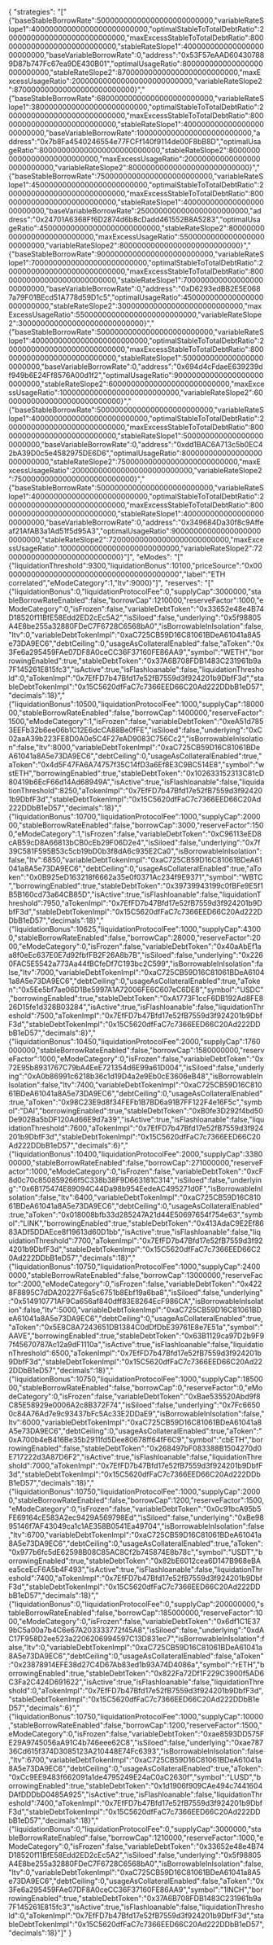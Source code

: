 {
  "strategies": "[\"{\"baseStableBorrowRate\":50000000000000000000000000,\"variableRateSlope1\":40000000000000000000000000,\"optimalStableToTotalDebtRatio\":200000000000000000000000000,\"maxExcessStableToTotalDebtRatio\":800000000000000000000000000,\"stableRateSlope1\":40000000000000000000000000,\"baseVariableBorrowRate\":0,\"address\":\"0x53F57eAAD604307889D87b747Fc67ea9DE430B01\",\"optimalUsageRatio\":800000000000000000000000000,\"stableRateSlope2\":870000000000000000000000000,\"maxExcessUsageRatio\":200000000000000000000000000,\"variableRateSlope2\":870000000000000000000000000}\",\"{\"baseStableBorrowRate\":68000000000000000000000000,\"variableRateSlope1\":38000000000000000000000000,\"optimalStableToTotalDebtRatio\":200000000000000000000000000,\"maxExcessStableToTotalDebtRatio\":800000000000000000000000000,\"stableRateSlope1\":40000000000000000000000000,\"baseVariableBorrowRate\":10000000000000000000000000,\"address\":\"0x7b8Fa4540246554e77FCFf140f9114de00F8bB8D\",\"optimalUsageRatio\":800000000000000000000000000,\"stableRateSlope2\":800000000000000000000000000,\"maxExcessUsageRatio\":200000000000000000000000000,\"variableRateSlope2\":800000000000000000000000000}\",\"{\"baseStableBorrowRate\":75000000000000000000000000,\"variableRateSlope1\":45000000000000000000000000,\"optimalStableToTotalDebtRatio\":200000000000000000000000000,\"maxExcessStableToTotalDebtRatio\":800000000000000000000000000,\"stableRateSlope1\":40000000000000000000000000,\"baseVariableBorrowRate\":2500000000000000000000000,\"address\":\"0x24701A6368Ff6D2874d6b8cDadd461552B8A5283\",\"optimalUsageRatio\":450000000000000000000000000,\"stableRateSlope2\":800000000000000000000000000,\"maxExcessUsageRatio\":550000000000000000000000000,\"variableRateSlope2\":800000000000000000000000000}\",\"{\"baseStableBorrowRate\":90000000000000000000000000,\"variableRateSlope1\":70000000000000000000000000,\"optimalStableToTotalDebtRatio\":200000000000000000000000000,\"maxExcessStableToTotalDebtRatio\":800000000000000000000000000,\"stableRateSlope1\":70000000000000000000000000,\"baseVariableBorrowRate\":0,\"address\":\"0xD6293edBB2E5E0687a79F01BEcd51A778d59D1c5\",\"optimalUsageRatio\":450000000000000000000000000,\"stableRateSlope2\":3000000000000000000000000000,\"maxExcessUsageRatio\":550000000000000000000000000,\"variableRateSlope2\":3000000000000000000000000000}\",\"{\"baseStableBorrowRate\":50000000000000000000000000,\"variableRateSlope1\":40000000000000000000000000,\"optimalStableToTotalDebtRatio\":200000000000000000000000000,\"maxExcessStableToTotalDebtRatio\":800000000000000000000000000,\"stableRateSlope1\":5000000000000000000000000,\"baseVariableBorrowRate\":0,\"address\":\"0x694d4cFdaeE639239df949b6E24Ff8576A00d1f2\",\"optimalUsageRatio\":900000000000000000000000000,\"stableRateSlope2\":600000000000000000000000000,\"maxExcessUsageRatio\":100000000000000000000000000,\"variableRateSlope2\":600000000000000000000000000}\",\"{\"baseStableBorrowRate\":50000000000000000000000000,\"variableRateSlope1\":40000000000000000000000000,\"optimalStableToTotalDebtRatio\":200000000000000000000000000,\"maxExcessStableToTotalDebtRatio\":800000000000000000000000000,\"stableRateSlope1\":5000000000000000000000000,\"baseVariableBorrowRate\":0,\"address\":\"0xdd1BAC6A713c5b0EC42bA39D0c5e4582975DE6D6\",\"optimalUsageRatio\":800000000000000000000000000,\"stableRateSlope2\":750000000000000000000000000,\"maxExcessUsageRatio\":200000000000000000000000000,\"variableRateSlope2\":750000000000000000000000000}\",\"{\"baseStableBorrowRate\":50000000000000000000000000,\"variableRateSlope1\":40000000000000000000000000,\"optimalStableToTotalDebtRatio\":200000000000000000000000000,\"maxExcessStableToTotalDebtRatio\":800000000000000000000000000,\"stableRateSlope1\":40000000000000000000000000,\"baseVariableBorrowRate\":0,\"address\":\"0x349684Da30f8c9Affeaf21AfAB3a1Ad51f5d95A3\",\"optimalUsageRatio\":900000000000000000000000000,\"stableRateSlope2\":720000000000000000000000000,\"maxExcessUsageRatio\":100000000000000000000000000,\"variableRateSlope2\":720000000000000000000000000}\"]",
  "eModes": "[\"{\"liquidationThreshold\":9300,\"liquidationBonus\":10100,\"priceSource\":\"0x0000000000000000000000000000000000000000\",\"label\":\"ETH correlated\",\"eModeCategory\":1,\"ltv\":9000}\"]",
  "reserves": "[\"{\"liquidationBonus\":0,\"liquidationProtocolFee\":0,\"supplyCap\":3000000,\"stableBorrowRateEnabled\":false,\"borrowCap\":1210000,\"reserveFactor\":1000,\"eModeCategory\":0,\"isFrozen\":false,\"variableDebtToken\":\"0x33652e48e4B74D18520f11BfE58Edd2ED2cEc5A2\",\"isSiloed\":false,\"underlying\":\"0x5f98805A4E8be255a32880FDeC7F6728C6568bA0\",\"isBorrowableInIsolation\":false,\"ltv\":0,\"variableDebtTokenImpl\":\"0xaC725CB59D16C81061BDeA61041a8A5e73DA9EC6\",\"debtCeiling\":0,\"usageAsCollateralEnabled\":false,\"aToken\":\"0x3Fe6a295459FAe07DF8A0ceCC36F37160FE86AA9\",\"symbol\":\"WETH\",\"borrowingEnabled\":true,\"stableDebtToken\":\"0x37A6B708FDB1483C231961b9a7F145261E815fc3\",\"isActive\":true,\"isFlashloanable\":false,\"liquidationThreshold\":0,\"aTokenImpl\":\"0x7EfFD7b47Bfd17e52fB7559d3f924201b9DbfF3d\",\"stableDebtTokenImpl\":\"0x15C5620dfFaC7c7366EED66C20Ad222DDbB1eD57\",\"decimals\":18}\",\"{\"liquidationBonus\":10500,\"liquidationProtocolFee\":1000,\"supplyCap\":1800000,\"stableBorrowRateEnabled\":false,\"borrowCap\":1400000,\"reserveFactor\":1500,\"eModeCategory\":1,\"isFrozen\":false,\"variableDebtToken\":\"0xeA51d7853EEFb32b6ee06b1C12E6dcCA88Be0fFE\",\"isSiloed\":false,\"underlying\":\"0xC02aaA39b223FE8D0A0e5C4F27eAD9083C756Cc2\",\"isBorrowableInIsolation\":false,\"ltv\":8000,\"variableDebtTokenImpl\":\"0xaC725CB59D16C81061BDeA61041a8A5e73DA9EC6\",\"debtCeiling\":0,\"usageAsCollateralEnabled\":true,\"aToken\":\"0x4d5F47FA6A74757f35C14fD3a6Ef8E3C9BC514E8\",\"symbol\":\"wstETH\",\"borrowingEnabled\":true,\"stableDebtToken\":\"0x102633152313C81cD80419b6EcF66d14Ad68949A\",\"isActive\":true,\"isFlashloanable\":false,\"liquidationThreshold\":8250,\"aTokenImpl\":\"0x7EfFD7b47Bfd17e52fB7559d3f924201b9DbfF3d\",\"stableDebtTokenImpl\":\"0x15C5620dfFaC7c7366EED66C20Ad222DDbB1eD57\",\"decimals\":18}\",\"{\"liquidationBonus\":10700,\"liquidationProtocolFee\":1000,\"supplyCap\":200000,\"stableBorrowRateEnabled\":false,\"borrowCap\":3000,\"reserveFactor\":1500,\"eModeCategory\":1,\"isFrozen\":false,\"variableDebtToken\":\"0xC96113eED8cAB59cD8A66813bCB0cEb29F06D2e4\",\"isSiloed\":false,\"underlying\":\"0x7f39C581F595B53c5cb19bD0b3f8dA6c935E2Ca0\",\"isBorrowableInIsolation\":false,\"ltv\":6850,\"variableDebtTokenImpl\":\"0xaC725CB59D16C81061BDeA61041a8A5e73DA9EC6\",\"debtCeiling\":0,\"usageAsCollateralEnabled\":true,\"aToken\":\"0x0B925eD163218f6662a35e0f0371Ac234f9E9371\",\"symbol\":\"WBTC\",\"borrowingEnabled\":true,\"stableDebtToken\":\"0x39739943199c0fBFe9E5f1B5B160cd73a64CB85D\",\"isActive\":true,\"isFlashloanable\":false,\"liquidationThreshold\":7950,\"aTokenImpl\":\"0x7EfFD7b47Bfd17e52fB7559d3f924201b9DbfF3d\",\"stableDebtTokenImpl\":\"0x15C5620dfFaC7c7366EED66C20Ad222DDbB1eD57\",\"decimals\":18}\",\"{\"liquidationBonus\":10625,\"liquidationProtocolFee\":1000,\"supplyCap\":43000,\"stableBorrowRateEnabled\":false,\"borrowCap\":28000,\"reserveFactor\":2000,\"eModeCategory\":0,\"isFrozen\":false,\"variableDebtToken\":\"0x40aAbEf1aa8f0eEc637E0E7d92fbfFB2F26A8b7B\",\"isSiloed\":false,\"underlying\":\"0x2260FAC5E5542a773Aa44fBCfeDf7C193bc2C599\",\"isBorrowableInIsolation\":false,\"ltv\":7000,\"variableDebtTokenImpl\":\"0xaC725CB59D16C81061BDeA61041a8A5e73DA9EC6\",\"debtCeiling\":0,\"usageAsCollateralEnabled\":true,\"aToken\":\"0x5Ee5bf7ae06D1Be5997A1A72006FE6C607eC6DE8\",\"symbol\":\"USDC\",\"borrowingEnabled\":true,\"stableDebtToken\":\"0xA1773F1ccF6DB192Ad8FE826D15fe1d328B03284\",\"isActive\":true,\"isFlashloanable\":false,\"liquidationThreshold\":7500,\"aTokenImpl\":\"0x7EfFD7b47Bfd17e52fB7559d3f924201b9DbfF3d\",\"stableDebtTokenImpl\":\"0x15C5620dfFaC7c7366EED66C20Ad222DDbB1eD57\",\"decimals\":8}\",\"{\"liquidationBonus\":10450,\"liquidationProtocolFee\":2000,\"supplyCap\":1760000000,\"stableBorrowRateEnabled\":false,\"borrowCap\":1580000000,\"reserveFactor\":1000,\"eModeCategory\":0,\"isFrozen\":false,\"variableDebtToken\":\"0x72E95b8931767C79bA4EeE721354d6E99a61D004\",\"isSiloed\":false,\"underlying\":\"0xA0b86991c6218b36c1d19D4a2e9Eb0cE3606eB48\",\"isBorrowableInIsolation\":false,\"ltv\":7400,\"variableDebtTokenImpl\":\"0xaC725CB59D16C81061BDeA61041a8A5e73DA9EC6\",\"debtCeiling\":0,\"usageAsCollateralEnabled\":true,\"aToken\":\"0x98C23E9d8f34FEFb1B7BD6a91B7FF122F4e16F5c\",\"symbol\":\"DAI\",\"borrowingEnabled\":true,\"stableDebtToken\":\"0xB0fe3D292f4bd50De902Ba5bDF120Ad66E9d7a39\",\"isActive\":true,\"isFlashloanable\":false,\"liquidationThreshold\":7600,\"aTokenImpl\":\"0x7EfFD7b47Bfd17e52fB7559d3f924201b9DbfF3d\",\"stableDebtTokenImpl\":\"0x15C5620dfFaC7c7366EED66C20Ad222DDbB1eD57\",\"decimals\":6}\",\"{\"liquidationBonus\":10400,\"liquidationProtocolFee\":2000,\"supplyCap\":338000000,\"stableBorrowRateEnabled\":false,\"borrowCap\":271000000,\"reserveFactor\":1000,\"eModeCategory\":0,\"isFrozen\":false,\"variableDebtToken\":\"0xcF8d0c70c850859266f5C338b38F9D663181C314\",\"isSiloed\":false,\"underlying\":\"0x6B175474E89094C44Da98b954EedeAC495271d0F\",\"isBorrowableInIsolation\":false,\"ltv\":6400,\"variableDebtTokenImpl\":\"0xaC725CB59D16C81061BDeA61041a8A5e73DA9EC6\",\"debtCeiling\":0,\"usageAsCollateralEnabled\":true,\"aToken\":\"0x018008bfb33d285247A21d44E50697654f754e63\",\"symbol\":\"LINK\",\"borrowingEnabled\":true,\"stableDebtToken\":\"0x413AdaC9E2Ef8683ADf5DDAEce8f19613d60D1bb\",\"isActive\":true,\"isFlashloanable\":false,\"liquidationThreshold\":7700,\"aTokenImpl\":\"0x7EfFD7b47Bfd17e52fB7559d3f924201b9DbfF3d\",\"stableDebtTokenImpl\":\"0x15C5620dfFaC7c7366EED66C20Ad222DDbB1eD57\",\"decimals\":18}\",\"{\"liquidationBonus\":10750,\"liquidationProtocolFee\":1000,\"supplyCap\":24000000,\"stableBorrowRateEnabled\":false,\"borrowCap\":13000000,\"reserveFactor\":2000,\"eModeCategory\":0,\"isFrozen\":false,\"variableDebtToken\":\"0x4228F8895C7dDA20227F6a5c6751b8Ebf19a6ba8\",\"isSiloed\":false,\"underlying\":\"0x514910771AF9Ca656af840dff83E8264EcF986CA\",\"isBorrowableInIsolation\":false,\"ltv\":5000,\"variableDebtTokenImpl\":\"0xaC725CB59D16C81061BDeA61041a8A5e73DA9EC6\",\"debtCeiling\":0,\"usageAsCollateralEnabled\":true,\"aToken\":\"0x5E8C8A7243651DB1384C0dDfDbE39761E8e7E51a\",\"symbol\":\"AAVE\",\"borrowingEnabled\":true,\"stableDebtToken\":\"0x63B1129ca97D2b9F97f45670787Ac12a9dF1110a\",\"isActive\":true,\"isFlashloanable\":false,\"liquidationThreshold\":6500,\"aTokenImpl\":\"0x7EfFD7b47Bfd17e52fB7559d3f924201b9DbfF3d\",\"stableDebtTokenImpl\":\"0x15C5620dfFaC7c7366EED66C20Ad222DDbB1eD57\",\"decimals\":18}\",\"{\"liquidationBonus\":10750,\"liquidationProtocolFee\":1000,\"supplyCap\":1850000,\"stableBorrowRateEnabled\":false,\"borrowCap\":0,\"reserveFactor\":0,\"eModeCategory\":0,\"isFrozen\":false,\"variableDebtToken\":\"0xBae535520Abd9f8C85E58929e0006A2c8B372F74\",\"isSiloed\":false,\"underlying\":\"0x7Fc66500c84A76Ad7e9c93437bFc5Ac33E2DDaE9\",\"isBorrowableInIsolation\":false,\"ltv\":6000,\"variableDebtTokenImpl\":\"0xaC725CB59D16C81061BDeA61041a8A5e73DA9EC6\",\"debtCeiling\":0,\"usageAsCollateralEnabled\":true,\"aToken\":\"0xA700b4eB416Be35b2911fd5Dee80678ff64fF6C9\",\"symbol\":\"cbETH\",\"borrowingEnabled\":false,\"stableDebtToken\":\"0x268497bF083388B1504270d0E717222d3A87D6F2\",\"isActive\":true,\"isFlashloanable\":false,\"liquidationThreshold\":7000,\"aTokenImpl\":\"0x7EfFD7b47Bfd17e52fB7559d3f924201b9DbfF3d\",\"stableDebtTokenImpl\":\"0x15C5620dfFaC7c7366EED66C20Ad222DDbB1eD57\",\"decimals\":18}\",\"{\"liquidationBonus\":10750,\"liquidationProtocolFee\":1000,\"supplyCap\":20000,\"stableBorrowRateEnabled\":false,\"borrowCap\":1200,\"reserveFactor\":1500,\"eModeCategory\":0,\"isFrozen\":false,\"variableDebtToken\":\"0x0c91bcA95b5FE69164cE583A2ec9429A569798Ed\",\"isSiloed\":false,\"underlying\":\"0xBe9895146f7AF43049ca1c1AE358B0541Ea49704\",\"isBorrowableInIsolation\":false,\"ltv\":6700,\"variableDebtTokenImpl\":\"0xaC725CB59D16C81061BDeA61041a8A5e73DA9EC6\",\"debtCeiling\":0,\"usageAsCollateralEnabled\":true,\"aToken\":\"0x977b6fc5dE62598B08C85AC8Cf2b745874E8b78c\",\"symbol\":\"USDT\",\"borrowingEnabled\":true,\"stableDebtToken\":\"0x82bE6012cea6D147B968eBAea5ceEcF6A5b4F493\",\"isActive\":true,\"isFlashloanable\":false,\"liquidationThreshold\":7400,\"aTokenImpl\":\"0x7EfFD7b47Bfd17e52fB7559d3f924201b9DbfF3d\",\"stableDebtTokenImpl\":\"0x15C5620dfFaC7c7366EED66C20Ad222DDbB1eD57\",\"decimals\":18}\",\"{\"liquidationBonus\":0,\"liquidationProtocolFee\":0,\"supplyCap\":200000000,\"stableBorrowRateEnabled\":false,\"borrowCap\":185000000,\"reserveFactor\":1000,\"eModeCategory\":0,\"isFrozen\":false,\"variableDebtToken\":\"0x6df1C1E379bC5a00a7b4C6e67A203333772f45A8\",\"isSiloed\":false,\"underlying\":\"0xdAC17F958D2ee523a2206206994597C13D831ec7\",\"isBorrowableInIsolation\":false,\"ltv\":0,\"variableDebtTokenImpl\":\"0xaC725CB59D16C81061BDeA61041a8A5e73DA9EC6\",\"debtCeiling\":0,\"usageAsCollateralEnabled\":false,\"aToken\":\"0x23878914EFE38d27C4D67Ab83ed1b93A74D4086a\",\"symbol\":\"rETH\",\"borrowingEnabled\":true,\"stableDebtToken\":\"0x822Fa72Df1F229C3900f5AD6C3Fa2C424D691622\",\"isActive\":true,\"isFlashloanable\":false,\"liquidationThreshold\":0,\"aTokenImpl\":\"0x7EfFD7b47Bfd17e52fB7559d3f924201b9DbfF3d\",\"stableDebtTokenImpl\":\"0x15C5620dfFaC7c7366EED66C20Ad222DDbB1eD57\",\"decimals\":6}\",\"{\"liquidationBonus\":10750,\"liquidationProtocolFee\":1000,\"supplyCap\":10000,\"stableBorrowRateEnabled\":false,\"borrowCap\":1200,\"reserveFactor\":1500,\"eModeCategory\":0,\"isFrozen\":false,\"variableDebtToken\":\"0xae8593DD575FE29A9745056aA91C4b746eee62C8\",\"isSiloed\":false,\"underlying\":\"0xae78736Cd615f374D3085123A210448E74Fc6393\",\"isBorrowableInIsolation\":false,\"ltv\":6700,\"variableDebtTokenImpl\":\"0xaC725CB59D16C81061BDeA61041a8A5e73DA9EC6\",\"debtCeiling\":0,\"usageAsCollateralEnabled\":true,\"aToken\":\"0xCc9EE9483f662091a1de4795249E24aC0aC2630f\",\"symbol\":\"LUSD\",\"borrowingEnabled\":true,\"stableDebtToken\":\"0x1d1906f909CAe494c7441604DAfDDDbD0485A925\",\"isActive\":true,\"isFlashloanable\":false,\"liquidationThreshold\":7400,\"aTokenImpl\":\"0x7EfFD7b47Bfd17e52fB7559d3f924201b9DbfF3d\",\"stableDebtTokenImpl\":\"0x15C5620dfFaC7c7366EED66C20Ad222DDbB1eD57\",\"decimals\":18}\",\"{\"liquidationBonus\":0,\"liquidationProtocolFee\":0,\"supplyCap\":3000000,\"stableBorrowRateEnabled\":false,\"borrowCap\":1210000,\"reserveFactor\":1000,\"eModeCategory\":0,\"isFrozen\":false,\"variableDebtToken\":\"0x33652e48e4B74D18520f11BfE58Edd2ED2cEc5A2\",\"isSiloed\":false,\"underlying\":\"0x5f98805A4E8be255a32880FDeC7F6728C6568bA0\",\"isBorrowableInIsolation\":false,\"ltv\":0,\"variableDebtTokenImpl\":\"0xaC725CB59D16C81061BDeA61041a8A5e73DA9EC6\",\"debtCeiling\":0,\"usageAsCollateralEnabled\":false,\"aToken\":\"0x3Fe6a295459FAe07DF8A0ceCC36F37160FE86AA9\",\"symbol\":\"1INCH\",\"borrowingEnabled\":true,\"stableDebtToken\":\"0x37A6B708FDB1483C231961b9a7F145261E815fc3\",\"isActive\":true,\"isFlashloanable\":false,\"liquidationThreshold\":0,\"aTokenImpl\":\"0x7EfFD7b47Bfd17e52fB7559d3f924201b9DbfF3d\",\"stableDebtTokenImpl\":\"0x15C5620dfFaC7c7366EED66C20Ad222DDbB1eD57\",\"decimals\":18}\"]"
}